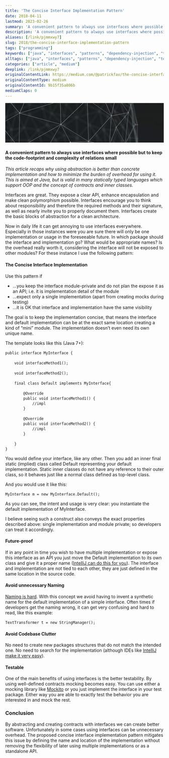 ```yaml
---
title: 'The Concise Interface Implementation Pattern'
date: 2018-04-11
lastmod: 2023-02-26
summary: 'A convenient pattern to always use interfaces where possible but to keep the code-footprint and complexity of relations small'
description: 'A convenient pattern to always use interfaces where possible but to keep the code-footprint and complexity of relations small'
aliases: [/link/pjmmxwy7]
slug: 2018/the-concise-interface-implementation-pattern
tags: ["programming"]
keywords: ["java", "interfaces", "patterns", "dependency-injection", "testing"]
alltags: ["java", "interfaces", "patterns", "dependency-injection", "testing", "programming", "medium"]
categories: ["article", "medium"]
deeplink: /link/pjmmxwy7
originalContentLink: https://medium.com/@patrickfav/the-concise-interface-implementation-pattern-9b15f35a806b
originalContentType: medium
originalContentId: 9b15f35a806b
mediumClaps: 0
---
```

![Image](img_77cd8657d27efd8d.jpeg)

#### A convenient pattern to always use interfaces where possible but to keep the code-footprint and complexity of relations small

_This article recaps why using abstraction is better than concrete implementation and how to minimize the burden of overhead for using it. This is aimed at Java, but is valid in many statically typed languages which support OOP and the concept of contracts and inner classes._

Interfaces are great. They expose a clear API, enhance encapsulation and make clean polymorphism possible. Interfaces encourage you to think about responsibility and therefore the required methods and their signature, as well as nearly invite you to properly document them. Interfaces create the basic blocks of abstraction for a clean architecture.

Now in daily life it can get annoying to use interfaces everywhere. Especially in those instances were you are sure there will only be one implementation or usage in the foreseeable future. In which package should the interface and implementation go? What would be appropriate names? Is the overhead really worth it, considering the interface will not be exposed to other modules? For these instance I use the following pattern:

#### The Concise Interface Implementation

Use this pattern if

*   …you keep the interface module-private and do not plan the expose it as an API; i.e. it is implementation detail of the module
*   …expect only a single implementation (apart from creating mocks during testing)
*   …it is OK that interface and implementation have the same visibility

The goal is to keep the implementation concise, that means the interface and default implementation can be at the exact same location creating a kind of “mini” module. The implementation doesn’t even need its own unique name.

The template looks like this (Java 7+):

```
public interface MyInterface {

    void interfaceMethod1();  
  
    void interfaceMethod2();

    final class Default implements MyInterface{

        @Override  
        public void interfaceMethod1() {  
            //impl  
        }

        @Override  
        public void interfaceMethod2() {  
            //impl  
        }

    }  
}
```

You would define your interface, like any other. Then you add an inner final static (implied) class called Default representing your default implementation. Static inner classes do not have any reference to their outer class, so it behaves just like a normal class defined as top-level class.

And you would use it like this:

```
MyInterface m = new MyInterface.Default();
```

As you can see, the intent and usage is very clear: you instantiate the default implementation of MyInterface.

I believe seeing such a construct also conveys the exact properties described above: single implementation and module private; so developers can treat it accordingly.

#### Future-proof

If in any point in time you wish to have multiple implementation or expose this interface as an API you just move the Default implementation to its own class and give it a proper name ([IntelliJ can do this for you](https://www.jetbrains.com/help/idea/move-inner-to-upper-level-dialog-for-java.html)). The interface and implementation are not tied to each other, they are just defined in the same location in the source code.

#### Avoid unnecessary Naming

[Naming is hard](https://martinfowler.com/bliki/TwoHardThings.html). With this concept we avoid having to invent a synthetic name for the default implementation of a simple interface. Often times if developers get the naming wrong, it can get very confusing and hard to read, like this example:

```
TextTransformer t = new StringManager();
```

#### Avoid Codebase Clutter

No need to create new packages structures that do not match the intended one. No need to search for the implementation (although IDEs like [IntelliJ make it very easy](https://www.jetbrains.com/help/idea/navigating-to-super-method-or-implementation.html)).

#### Testable

One of the main benefits of using interfaces is the better testability. By using well-defined contracts mocking becomes easy. You can use either a mocking library like [Mockito](http://site.mockito.org/) or you just implement the interface in your test package. Either way you are able to exactly test the behavior you are interested in and mock the rest.

### Conclusion

By abstracting and creating contracts with interfaces we can create better software. Unfortunately in some cases using interfaces can be unnecessary overhead. The proposed concise interface implementation pattern mitigates this issue by defining the name and location of the implementation without removing the flexibility of later using multiple implementations or as a standalone API.


